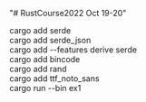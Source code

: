 "# RustCourse2022 Oct 19-20" 

cargo add serde \
cargo add serde_json \
cargo add --features derive serde \
cargo add bincode \
cargo add rand \
cargo add ttf_noto_sans \
cargo run --bin ex1

